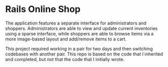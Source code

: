 # Rails Online Shop
The application features a separate interface for administrators and shoppers. Administrators are able to view and update current inventories using a sparse interface, while shoppers are able to browse items via a more image-based layout and add/remove items to a cart. 

This project required working in a pair for two days and then switching codebases with another pair. This repo is based on the code that I inherited and completed, but not that the code that I initially wrote.
